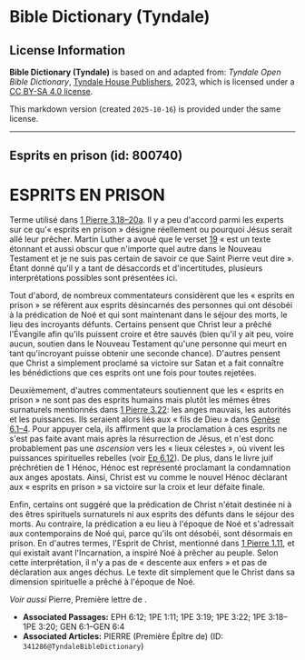 # Bible Dictionary (Tyndale)

## License Information

**Bible Dictionary (Tyndale)** is based on and adapted from: _Tyndale Open Bible Dictionary_, [Tyndale House Publishers](https://tyndaleopenresources.com/), 2023, which is licensed under a [CC BY-SA 4.0 license](https://creativecommons.org/licenses/by-sa/4.0/legalcode.en).

This markdown version (created `2025-10-16`) is provided under the same license.



--------------------------------

## Esprits en prison (id: 800740)

ESPRITS EN PRISON
=================

Terme utilisé dans [1 Pierre 3\.18–20a](https://ref.ly/1Pet3:18-1Pet3:20). Il y a peu d'accord parmi les experts sur ce qu'« esprits en prison » désigne réellement ou pourquoi Jésus serait allé leur prêcher. Martin Luther a avoué que le verset [19](https://ref.ly/1Pet3:19) « est un texte étonnant et aussi obscur que n'importe quel autre dans le Nouveau Testament et je ne suis pas certain de savoir ce que Saint Pierre veut dire ». Étant donné qu'il y a tant de désaccords et d'incertitudes, plusieurs interprétations possibles sont présentées ici.

Tout d'abord, de nombreux commentateurs considèrent que les « esprits en prison » se réfèrent aux esprits désincarnés des personnes qui ont désobéi à la prédication de Noé et qui sont maintenant dans le séjour des morts, le lieu des incroyants défunts. Certains pensent que Christ leur a prêché l'Évangile afin qu'ils puissent croire et être sauvés (bien qu'il y ait peu, voire aucun, soutien dans le Nouveau Testament qu'une personne qui meurt en tant qu'incroyant puisse obtenir une seconde chance). D'autres pensent que Christ a simplement proclamé sa victoire sur Satan et a fait connaître les bénédictions que ces esprits ont une fois pour toutes rejetées.

Deuxièmement, d'autres commentateurs soutiennent que les « esprits en prison » ne sont pas des esprits humains mais plutôt les mêmes êtres surnaturels mentionnés dans [1 Pierre 3\.22](https://ref.ly/1Pet3:22): les anges mauvais, les autorités et les puissances. Ils seraient alors liés aux « fils de Dieu » dans [Genèse 6\.1–4](https://ref.ly/Gen6:1-Gen6:4). Pour appuyer cela, ils affirment que la proclamation à ces esprits ne s'est pas faite avant mais après la résurrection de Jésus, et n'est donc probablement pas une *ascension* vers les « lieux célestes », où vivent les puissances spirituelles rebelles (voir [Ep 6\.12](https://ref.ly/Eph6:12)). De plus, dans le livre juif préchrétien de 1 Hénoc, Hénoc est représenté proclamant la condamnation aux anges apostats. Ainsi, Christ est vu comme le nouvel Hénoc déclarant aux « esprits en prison » sa victoire sur la croix et leur défaite finale.

Enfin, certains ont suggéré que la prédication de Christ n'était destinée ni à des êtres spirituels surnaturels ni aux esprits des défunts dans le séjour des morts. Au contraire, la prédication a eu lieu à l'époque de Noé et s'adressait aux contemporains de Noé qui, parce qu'ils ont désobéi, sont désormais en prison. En d'autres termes, l'Esprit de Christ, mentionné dans [1 Pierre 1\.11](https://ref.ly/1Pet1:11), et qui existait avant l'Incarnation, a inspiré Noé à prêcher au peuple. Selon cette interprétation, il n'y a pas de « descente aux enfers » et pas de déclaration aux anges déchus. Le texte dit simplement que le Christ dans sa dimension spirituelle a prêché à l'époque de Noé.

*Voir aussi* Pierre, Première lettre de .

* **Associated Passages:** EPH 6:12; 1PE 1:11; 1PE 3:19; 1PE 3:22; 1PE 3:18–1PE 3:20; GEN 6:1–GEN 6:4
* **Associated Articles:** PIERRE (Première Épître de) (ID: `341286@TyndaleBibleDictionary`)

